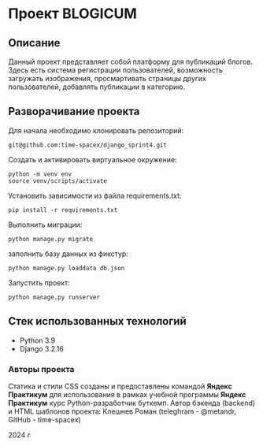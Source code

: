 # Проект BLOGICUM

## Описание

Данный проект представляет собой платформу для публикаций блогов. Здесь есть система регистрации пользователей, возможность загружать изображения, просмартивать страницы других пользователей, добавлять публикации в категорию.

## Разворачивание проекта

Для начала необходимо клонировать репозиторий:
```
git@github.com:time-spacex/django_sprint4.git
```
Cоздать и активировать виртуальное окружение:
```
python -m venv env
source venv/scripts/activate
```
Установить зависимости из файла requirements.txt:
```
pip install -r requirements.txt
```
Выполнить миграции:
```
python manage.py migrate
```
заполнить базу данных из фикстур:
```
python manage.py loaddata db.json
```
Запустить проект:
```
python manage.py runserver
```

## Стек использованных технологий

+ Python 3.9
+ Django 3.2.16

### Авторы проекта

Статика и стили CSS созданы и предоставлены командой **Яндекс Практикум** для использования в рамках учебной программы **Яндекс Практикум** курс Python-разработчик буткемп.
Автор бэкенда (backend) и HTML шаблонов проекта: Клешнев Роман (teleghram - @metandr, GitHub - time-spacex)
 
2024 г

